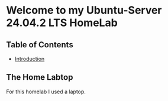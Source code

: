 # Welcome to my Ubuntu-Server 24.04.2 LTS HomeLab

## Table of Contents

  - [Introduction](#intro)

## <a name="intro"></a>The Home Labtop
For this homelab I used a laptop.
